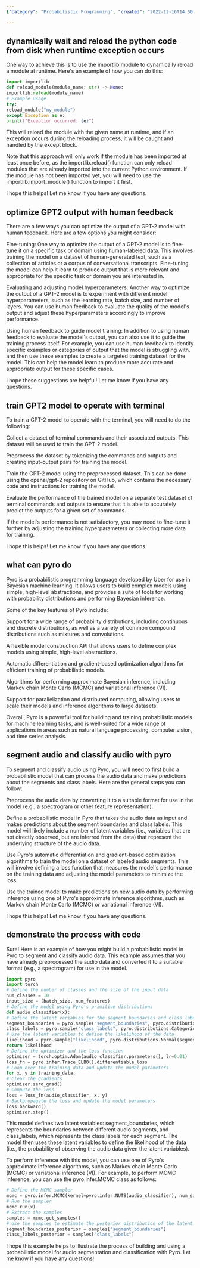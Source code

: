 ```yaml
---
{"category": "Probabilistic Programming", "created": "2022-12-16T14:50:48.942Z", "date": "2022-12-16 14:50:48", "description": "This article explores techniques for improving the performance of GPT-2, a popular language model. By incorporating human feedback and fine-tuning hyperparameters, the model's capabilities can be further enhanced. Additionally, the article delves into using Pyro, a probabilistic programming framework, to address tasks such as audio segmentation and classification through advanced algorithms like MCMC and variational inference.", "modified": "2022-12-18T21:25:00.194Z", "tags": ["GPT-2", "performance", "human feedback", "hyperparameter adjustments", "Pyro", "probabilistic programming", "audio segmentation", "classification", "MCMC", "variational inference"], "title": "pyro audio segmentation and classification"}

---
```


## dynamically wait and reload the python code from disk when runtime exception occurs

One way to achieve this is to use the importlib module to dynamically reload a module at runtime. Here's an example of how you can do this:

```python
import importlib
def reload_module(module_name: str) -> None:
importlib.reload(module_name)
# Example usage
try:
reload_module("my_module")
except Exception as e:
print(f"Exception occurred: {e}")

```

This will reload the module with the given name at runtime, and if an exception occurs during the reloading process, it will be caught and handled by the except block.

Note that this approach will only work if the module has been imported at least once before, as the importlib.reload() function can only reload modules that are already imported into the current Python environment. If the module has not been imported yet, you will need to use the importlib.import_module() function to import it first.

I hope this helps! Let me know if you have any questions.

## optimize GPT2 output with human feedback

There are a few ways you can optimize the output of a GPT-2 model with human feedback. Here are a few options you might consider:

Fine-tuning: One way to optimize the output of a GPT-2 model is to fine-tune it on a specific task or domain using human-labeled data. This involves training the model on a dataset of human-generated text, such as a collection of articles or a corpus of conversational transcripts. Fine-tuning the model can help it learn to produce output that is more relevant and appropriate for the specific task or domain you are interested in.

Evaluating and adjusting model hyperparameters: Another way to optimize the output of a GPT-2 model is to experiment with different model hyperparameters, such as the learning rate, batch size, and number of layers. You can use human feedback to evaluate the quality of the model's output and adjust these hyperparameters accordingly to improve performance.

Using human feedback to guide model training: In addition to using human feedback to evaluate the model's output, you can also use it to guide the training process itself. For example, you can use human feedback to identify specific examples or categories of output that the model is struggling with, and then use these examples to create a targeted training dataset for the model. This can help the model learn to produce more accurate and appropriate output for these specific cases.

I hope these suggestions are helpful! Let me know if you have any questions.

## train GPT2 model to operate with terminal

To train a GPT-2 model to operate with the terminal, you will need to do the following:

Collect a dataset of terminal commands and their associated outputs. This dataset will be used to train the GPT-2 model.

Preprocess the dataset by tokenizing the commands and outputs and creating input-output pairs for training the model.

Train the GPT-2 model using the preprocessed dataset. This can be done using the openai/gpt-2 repository on GitHub, which contains the necessary code and instructions for training the model.

Evaluate the performance of the trained model on a separate test dataset of terminal commands and outputs to ensure that it is able to accurately predict the outputs for a given set of commands.

If the model's performance is not satisfactory, you may need to fine-tune it further by adjusting the training hyperparameters or collecting more data for training.

I hope this helps! Let me know if you have any questions.

## what can pyro do

Pyro is a probabilistic programming language developed by Uber for use in Bayesian machine learning. It allows users to build complex models using simple, high-level abstractions, and provides a suite of tools for working with probability distributions and performing Bayesian inference.

Some of the key features of Pyro include:

Support for a wide range of probability distributions, including continuous and discrete distributions, as well as a variety of common compound distributions such as mixtures and convolutions.

A flexible model construction API that allows users to define complex models using simple, high-level abstractions.

Automatic differentiation and gradient-based optimization algorithms for efficient training of probabilistic models.

Algorithms for performing approximate Bayesian inference, including Markov chain Monte Carlo (MCMC) and variational inference (VI).

Support for parallelization and distributed computing, allowing users to scale their models and inference algorithms to large datasets.

Overall, Pyro is a powerful tool for building and training probabilistic models for machine learning tasks, and is well-suited for a wide range of applications in areas such as natural language processing, computer vision, and time series analysis.

## segment audio and classify audio with pyro

To segment and classify audio using Pyro, you will need to first build a probabilistic model that can process the audio data and make predictions about the segments and class labels. Here are the general steps you can follow:

Preprocess the audio data by converting it to a suitable format for use in the model (e.g., a spectrogram or other feature representation).

Define a probabilistic model in Pyro that takes the audio data as input and makes predictions about the segment boundaries and class labels. This model will likely include a number of latent variables (i.e., variables that are not directly observed, but are inferred from the data) that represent the underlying structure of the audio data.

Use Pyro's automatic differentiation and gradient-based optimization algorithms to train the model on a dataset of labeled audio segments. This will involve defining a loss function that measures the model's performance on the training data and adjusting the model parameters to minimize the loss.

Use the trained model to make predictions on new audio data by performing inference using one of Pyro's approximate inference algorithms, such as Markov chain Monte Carlo (MCMC) or variational inference (VI).

I hope this helps! Let me know if you have any questions.

## demonstrate the process with code

Sure! Here is an example of how you might build a probabilistic model in Pyro to segment and classify audio data. This example assumes that you have already preprocessed the audio data and converted it to a suitable format (e.g., a spectrogram) for use in the model.

```python
import pyro
import torch
# Define the number of classes and the size of the input data
num_classes = 10
input_size = (batch_size, num_features)
# Define the model using Pyro's primitive distributions
def audio_classifier(x):
# Define the latent variables for the segment boundaries and class labels
segment_boundaries = pyro.sample("segment_boundaries", pyro.distributions.Uniform(0, 1))
class_labels = pyro.sample("class_labels", pyro.distributions.Categorical(torch.ones(num_classes)/num_classes))
# Use the latent variables to define the likelihood of the data
likelihood = pyro.sample("likelihood", pyro.distributions.Normal(segment_boundaries, class_labels), obs=x)
return likelihood
# Define the optimizer and the loss function
optimizer = torch.optim.Adam(audio_classifier.parameters(), lr=0.01)
loss_fn = pyro.infer.Trace_ELBO().differentiable_loss
# Loop over the training data and update the model parameters
for x, y in training_data:
# Clear the gradients
optimizer.zero_grad()
# Compute the loss
loss = loss_fn(audio_classifier, x, y)
# Backpropagate the loss and update the model parameters
loss.backward()
optimizer.step()

```

This model defines two latent variables: segment_boundaries, which represents the boundaries between different audio segments, and class_labels, which represents the class labels for each segment. The model then uses these latent variables to define the likelihood of the data (i.e., the probability of observing the audio data given the latent variables).

To perform inference with this model, you can use one of Pyro's approximate inference algorithms, such as Markov chain Monte Carlo (MCMC) or variational inference (VI). For example, to perform MCMC inference, you can use the pyro.infer.MCMC class as follows:

```python
# Define the MCMC sampler
mcmc = pyro.infer.MCMC(kernel=pyro.infer.NUTS(audio_classifier), num_samples=1000, warmup_steps=100)
# Run the sampler
mcmc.run(x)
# Extract the samples
samples = mcmc.get_samples()
# Use the samples to estimate the posterior distribution of the latent variables
segment_boundaries_posterior = samples["segment_boundaries"]
class_labels_posterior = samples["class_labels"]

```

I hope this example helps to illustrate the process of building and using a probabilistic model for audio segmentation and classification with Pyro. Let me know if you have any questions!
